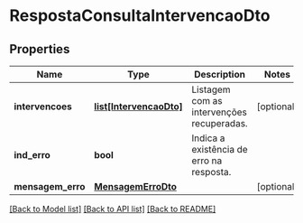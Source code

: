 # RespostaConsultaIntervencaoDto

## Properties
Name | Type | Description | Notes
------------ | ------------- | ------------- | -------------
**intervencoes** | [**list[IntervencaoDto]**](IntervencaoDto.md) | Listagem com as intervenções recuperadas. | [optional] 
**ind_erro** | **bool** | Indica a existência de erro na resposta. | 
**mensagem_erro** | [**MensagemErroDto**](MensagemErroDto.md) |  | [optional] 

[[Back to Model list]](../README.md#documentation-for-models) [[Back to API list]](../README.md#documentation-for-api-endpoints) [[Back to README]](../README.md)

